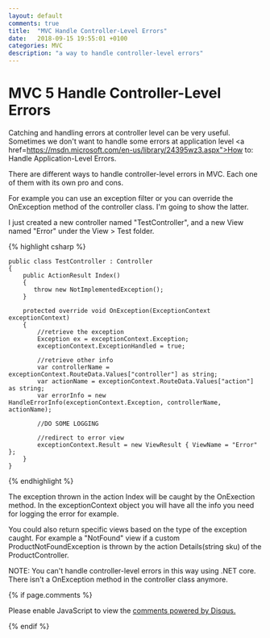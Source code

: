 ```yaml
---
layout: default
comments: true
title:  "MVC Handle Controller-Level Errors"
date:   2018-09-15 19:55:01 +0100
categories: MVC
description: "a way to handle controller-level errors"
---
```

# [](#header-1) MVC 5 Handle Controller-Level Errors

Catching and handling errors at controller level can be very useful. Sometimes we don't want to handle some errors at application level <a href=https://msdn.microsoft.com/en-us/library/24395wz3.aspx">How to: Handle Application-Level Errors</a>.

There are different ways to handle controller-level errors in MVC. Each one of them with its own pro and cons.

For example you can use an exception filter or you can override the OnException method of the controller class. I'm going to show the latter. 

I just created a new controller named "TestController", and a new View named "Error" under the View > Test folder. 

{% highlight csharp %}

    public class TestController : Controller
    {
        public ActionResult Index()
        { 
           throw new NotImplementedException();
        }

        protected override void OnException(ExceptionContext exceptionContext)
        {
            //retrieve the exception
            Exception ex = exceptionContext.Exception;
            exceptionContext.ExceptionHandled = true;

            //retrieve other info
            var controllerName = exceptionContext.RouteData.Values["controller"] as string;
            var actionName = exceptionContext.RouteData.Values["action"] as string;
            var errorInfo = new HandleErrorInfo(exceptionContext.Exception, controllerName, actionName);

            //DO SOME LOGGING

            //redirect to error view
            exceptionContext.Result = new ViewResult { ViewName = "Error" };
        }
    }

{% endhighlight %}

The exception thrown in the action Index will be caught by the OnExection method. In the exceptionContext object you will have all the info you need for logging the error for example. 

You could also return specific views based on the type of the exception caught. For example a "NotFound" view if a custom ProductNotFoundException is thrown by the action Details(string sku) of the ProductController.

NOTE: You can't handle controller-level errors in this way using .NET core. There isn't a OnException method in the controller class anymore.

{% if page.comments %}

<div id="disqus_thread"></div>
<script>

/**
*  RECOMMENDED CONFIGURATION VARIABLES: EDIT AND UNCOMMENT THE SECTION BELOW TO INSERT DYNAMIC VALUES FROM YOUR PLATFORM OR CMS.
*  LEARN WHY DEFINING THESE VARIABLES IS IMPORTANT: https://disqus.com/admin/universalcode/#configuration-variables*/

var disqus_config = function () {
this.page.url = 'https://maciti.github.io/mvc/2018/09/15/MVC-Handle-Controller-Level-Errors.html';  // Replace PAGE_URL with your page's canonical URL variable
this.page.identifier = '2018-09-15-MVC-Handle-Controller-Level-Errors'; // Replace PAGE_IDENTIFIER with your page's unique identifier variable
};

(function() { // DON'T EDIT BELOW THIS LINE
var d = document, s = d.createElement('script');
s.src = 'https://maciti-github-io.disqus.com/embed.js';
s.setAttribute('data-timestamp', +new Date());
(d.head || d.body).appendChild(s);
})();
</script>
<noscript>Please enable JavaScript to view the <a href="https://disqus.com/?ref_noscript">comments powered by Disqus.</a></noscript>
  
{% endif %}
